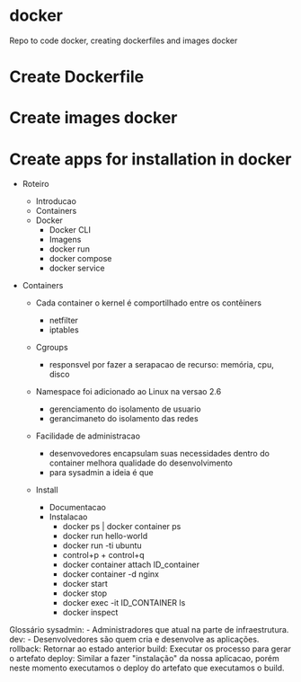 # docker
Repo to code docker, creating dockerfiles and images docker

# Create Dockerfile
# Create images docker
# Create apps for installation in docker


- Roteiro
  - Introducao
  - Containers 
  - Docker
    - Docker CLI
    - Imagens
    - docker run
    - docker compose
    - docker service


- Containers
  - Cada container o kernel é comportilhado entre os contêiners
    - netfilter
    - iptables
  - Cgroups
    - responsvel por fazer a serapacao  de recurso: memória, cpu, disco
  - Namespace foi adicionado ao Linux na versao 2.6
    - gerenciamento do isolamento de usuario
    - gerancimaneto do isolamento das redes

  - Facilidade de administracao
    - desenvovedores encapsulam suas necessidades dentro do container melhora qualidade do desenvolvimento
    - para sysadmin a ideia é que 

  - Install
     - Documentacao
     - Instalacao
       - docker ps | docker container ps
       - docker run hello-world
       - docker run -ti ubuntu
       - control+p + control+q
       - docker container attach ID_container
       - docker container -d nginx
       - docker start
       - docker stop 
       - docker exec -it ID_CONTAINER ls
       - docker inspect 




Glossário
sysadmin: - Administradores que atual na parte de infraestrutura.
dev: - Desenvolvedores são quem cria e desenvolve as aplicações.
rollback: Retornar ao estado anterior 
build: Executar os processo para gerar o artefato
deploy: Similar a fazer "instalação" da nossa aplicacao, porém neste momento executamos o deploy do artefato que executamos o build.


